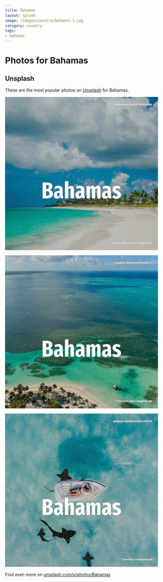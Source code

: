 ```yaml
---
title: Bahamas
layout: splash
image: /images/country/bahamas.1.jpg
category: country
tags:
- bahamas
---
```

# Photos for Bahamas

## Unsplash

These are the most popular photos on [Unsplash](https://unsplash.com) for Bahamas.

![Bahamas](/images/country/bahamas.1.jpg)

![Bahamas](/images/country/bahamas.2.jpg)

![Bahamas](/images/country/bahamas.3.jpg)

Find even more on [unsplash.com/s/photos/Bahamas](https://unsplash.com/s/photos/Bahamas)